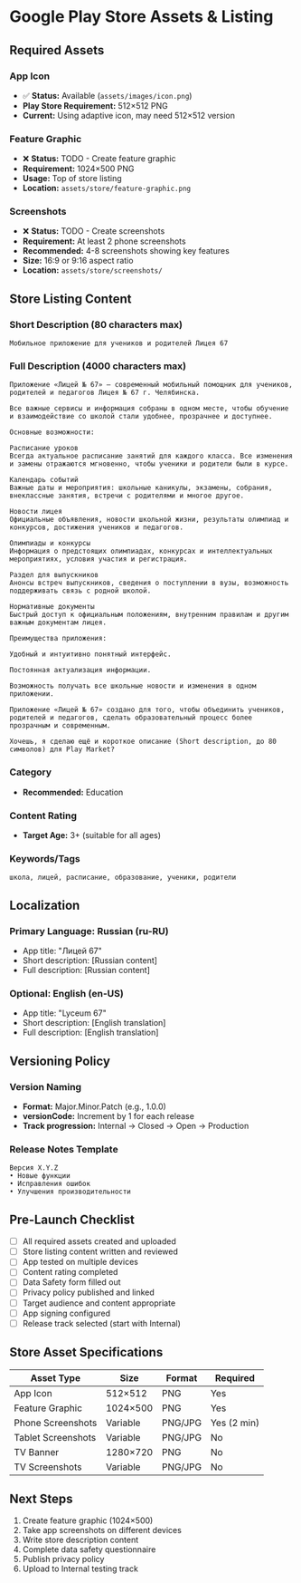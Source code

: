 # Google Play Store Assets & Listing

## Required Assets

### App Icon

- ✅ **Status:** Available (`assets/images/icon.png`)
- **Play Store Requirement:** 512×512 PNG
- **Current:** Using adaptive icon, may need 512×512 version

### Feature Graphic

- ❌ **Status:** TODO - Create feature graphic
- **Requirement:** 1024×500 PNG
- **Usage:** Top of store listing
- **Location:** `assets/store/feature-graphic.png`

### Screenshots

- ❌ **Status:** TODO - Create screenshots
- **Requirement:** At least 2 phone screenshots
- **Recommended:** 4-8 screenshots showing key features
- **Size:** 16:9 or 9:16 aspect ratio
- **Location:** `assets/store/screenshots/`

## Store Listing Content

### Short Description (80 characters max)

```
Мобильное приложение для учеников и родителей Лицея 67
```

### Full Description (4000 characters max)

```
Приложение «Лицей № 67» — современный мобильный помощник для учеников, родителей и педагогов Лицея № 67 г. Челябинска.

Все важные сервисы и информация собраны в одном месте, чтобы обучение и взаимодействие со школой стали удобнее, прозрачнее и доступнее.

Основные возможности:

Расписание уроков
Всегда актуальное расписание занятий для каждого класса. Все изменения и замены отражаются мгновенно, чтобы ученики и родители были в курсе.

Календарь событий
Важные даты и мероприятия: школьные каникулы, экзамены, собрания, внеклассные занятия, встречи с родителями и многое другое.

Новости лицея
Официальные объявления, новости школьной жизни, результаты олимпиад и конкурсов, достижения учеников и педагогов.

Олимпиады и конкурсы
Информация о предстоящих олимпиадах, конкурсах и интеллектуальных мероприятиях, условия участия и регистрация.

Раздел для выпускников
Анонсы встреч выпускников, сведения о поступлении в вузы, возможность поддерживать связь с родной школой.

Нормативные документы
Быстрый доступ к официальным положениям, внутренним правилам и другим важным документам лицея.

Преимущества приложения:

Удобный и интуитивно понятный интерфейс.

Постоянная актуализация информации.

Возможность получать все школьные новости и изменения в одном приложении.

Приложение «Лицей № 67» создано для того, чтобы объединить учеников, родителей и педагогов, сделать образовательный процесс более прозрачным и современным.

Хочешь, я сделаю ещё и короткое описание (Short description, до 80 символов) для Play Market?
```

### Category

- **Recommended:** Education

### Content Rating

- **Target Age:** 3+ (suitable for all ages)

### Keywords/Tags

```
школа, лицей, расписание, образование, ученики, родители
```

## Localization

### Primary Language: Russian (ru-RU)

- App title: "Лицей 67"
- Short description: [Russian content]
- Full description: [Russian content]

### Optional: English (en-US)

- App title: "Lyceum 67"
- Short description: [English translation]
- Full description: [English translation]

## Versioning Policy

### Version Naming

- **Format:** Major.Minor.Patch (e.g., 1.0.0)
- **versionCode:** Increment by 1 for each release
- **Track progression:** Internal → Closed → Open → Production

### Release Notes Template

```
Версия X.Y.Z
• Новые функции
• Исправления ошибок
• Улучшения производительности
```

## Pre-Launch Checklist

- [ ] All required assets created and uploaded
- [ ] Store listing content written and reviewed
- [ ] App tested on multiple devices
- [ ] Content rating completed
- [ ] Data Safety form filled out
- [ ] Privacy policy published and linked
- [ ] Target audience and content appropriate
- [ ] App signing configured
- [ ] Release track selected (start with Internal)

## Store Asset Specifications

| Asset Type         | Size     | Format  | Required    |
| ------------------ | -------- | ------- | ----------- |
| App Icon           | 512×512  | PNG     | Yes         |
| Feature Graphic    | 1024×500 | PNG     | Yes         |
| Phone Screenshots  | Variable | PNG/JPG | Yes (2 min) |
| Tablet Screenshots | Variable | PNG/JPG | No          |
| TV Banner          | 1280×720 | PNG     | No          |
| TV Screenshots     | Variable | PNG/JPG | No          |

## Next Steps

1. Create feature graphic (1024×500)
2. Take app screenshots on different devices
3. Write store description content
4. Complete data safety questionnaire
5. Publish privacy policy
6. Upload to Internal testing track
